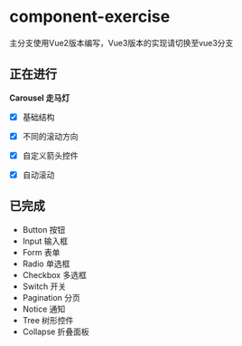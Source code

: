 # component-exercise
主分支使用Vue2版本编写，Vue3版本的实现请切换至vue3分支


## 正在进行

**Carousel 走马灯**

- [x] 基础结构

- [x] 不同的滚动方向

- [x] 自定义箭头控件

- [x] 自动滚动




## 已完成

* Button 按钮
* Input 输入框
* Form 表单
* Radio 单选框
* Checkbox 多选框
* Switch 开关
* Pagination 分页
* Notice 通知
* Tree 树形控件
* Collapse 折叠面板

